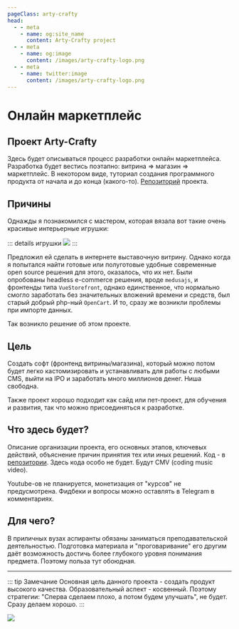```yaml
---
pageClass: arty-crafty
head:
  - - meta
    - name: og:site_name
      content: Arty-Crafty project
  - - meta
    - name: og:image
      content: /images/arty-crafty-logo.png
  - - meta
    - name: twitter:image
      content: /images/arty-crafty-logo.png
---
```


# Онлайн маркетплейс

## Проект Arty-Crafty

Здесь будет описываться процесс разработки онлайн маркетплейса. Разработка будет вестись поэтапно: витрина => магазин => маркетплейс. В некотором виде, туториал создания программного продукта от начала и до конца (какого-то). [Репозиторий](https://github.com/vuesence/arty-crafty) проекта.

## Причины

Однажды я познакомился с мастером, которая вязала вот такие очень красивые интерьерные игрушки:

::: details игрушки
![](/ru/arty-crafty/assets/images/toys.jpg)
:::

Предложил ей сделать в интернете выставочную витрину. Однако когда я попытался найти готовые или полуготовые удобные современные open source решения для этого, оказалось, что их нет. Были опробованы headless e-commerce решения, вроде `medusajs`, и фронтенды типа `VueStorefront`, однако единственное, что нормально смогло заработать без значительных вложений времени и средств, был старый добрый php-ный `OpenCart`. И то, сразу же возникли проблемы при импорте данных.

Так возникло решение об этом проекте.

## Цель

Создать софт (фронтенд витрины/магазина), который можно потом будет легко кастомизировать и устанавливать для работы с любыми CMS, выйти на IPO и заработать много миллионов денег. Ниша свободна.

Также проект хорошо подходит как сайд или пет-проект, для обучения и развития, так что можно присоединяться к разработке.

## Что здесь будет?

Описание организации проекта, его основных этапов, ключевых действий, объяснение причин принятия тех или иных решений. Код - в [репозитории](https://github.com/vuesence/arty-crafty). Здесь кода особо не будет. Будут CMV (coding music video).

Youtube-ов не планируется, монетизация от "курсов" не предусмотрена. Фидбеки и вопросы можно оставлять в Telegram в комментариях.

## Для чего?

В приличных вузах аспиранты обязаны заниматься преподавательской деятельностью. Подготовка материала и "проговаривание" его другим даёт возможность достичь более глубокого уровня понимания предмета. Поэтому польза тут обоюдная.

---

::: tip Замечание
Основная цель данного проекта - создать продукт высокого качества. Образовательный аспект - косвенный. Поэтому стратегии: "Сперва сделаем плохо, а потом будем улучшать", не будет. Сразу делаем хорошо.
:::

![](/ru/arty-crafty/assets/images/path-1000-li.jpg)
